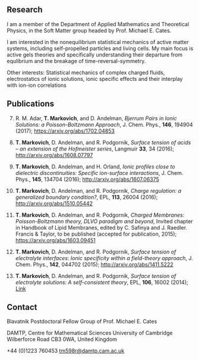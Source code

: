 ## Research

I am a member of the Department of Applied Mathematics and Theoretical Physics, in the Soft Matter group headed by Prof. Michael E. Cates. 

I am interested in the nonequilibrium statistical mechanics of active matter systems, including self-propelled particles and living cells. My main focus is active gels theories and specifically understanding their departure from equlibrium and the breakage of time-reversal-symmetry.

Other interests: Statistical mechanics of complex charged fluids, electrostatics of ionic solutions, ionic specific effects and their interplay with ion-ion correlations

## Publications

7.	R. M. Adar, **T. Markovich**, and D. Andelman, *Bjerrum Pairs in Ionic Solutions: a Poisson-Boltzmann Approach*, J. Chem. Phys., **146**, 194904 (2017); https://arxiv.org/abs/1702.04853 

6.	**T. Markovich**, D. Andelman, and R. Podgornik, *Surface tension of acids – an extension of the Hofmeister series*, Langmuir **33**, 34 (2016); http://arxiv.org/abs/1608.07797 

5.	**T. Markovich**, D. Andelman, and H. Orland, *Ionic profiles close to dielectric discontinuities: Specific ion-surface interactions*, J. Chem. Phys., **145**, 134704 (2016); http://arxiv.org/abs/1607.06375 

4.	**T. Markovich**, D. Andelman, and R. Podgornik, *Charge regulation: a generalized boundary condition?*, EPL, **113**, 26004 (2016); http://arxiv.org/abs/1510.05442

3.	**T. Markovich**, D. Andelman, and R. Podgornik, *Charged Membranes: Poisson-Boltzmann theory, DLVO paradigm and beyond*, Invited chapter in Handbook of Lipid Membranes, edited by C. Safinya and J. Raedler. Francis & Taylor, to be published (accepted for publication, 2015); https://arxiv.org/abs/1603.09451 

2.	**T. Markovich**, D. Andelman, and R. Podgornik, *Surface tension of electrolyte interfaces: Ionic specificity within a field-theory approach*, J. Chem. Phys., **142**, 044702 (2015); http://arxiv.org/abs/1411.5222

1.	**T. Markovich**, D. Andelman, and R. Podgornik, *Surface tension of electrolyte solutions: A self-consistent theory*, EPL, **106**, 16002 (2014); [Link](http://arxiv.org/abs/1305.3142)


## Contact
Blavatnik Postdoctoral Fellow
Group of Prof. Michael E. Cates 

DAMTP, Centre for Mathematical Sciences 
University of Cambridge 
Wilberforce Road 
CB3 0WA, United Kingdom 

+44 (0)1223 760453
tm598r@damtp.cam.ac.uk
